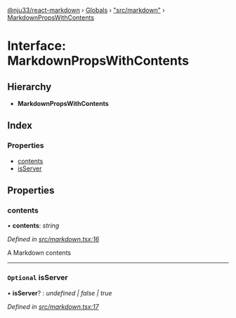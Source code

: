 [@nju33/react-markdown](../README.md) › [Globals](../globals.md) › ["src/markdown"](../modules/_src_markdown_.md) › [MarkdownPropsWithContents](_src_markdown_.markdownpropswithcontents.md)

# Interface: MarkdownPropsWithContents

## Hierarchy

* **MarkdownPropsWithContents**

## Index

### Properties

* [contents](_src_markdown_.markdownpropswithcontents.md#contents)
* [isServer](_src_markdown_.markdownpropswithcontents.md#optional-isserver)

## Properties

###  contents

• **contents**: *string*

*Defined in [src/markdown.tsx:16](https://github.com/nju33/react-markdown/blob/3861cd2/src/markdown.tsx#L16)*

A Markdown contents

___

### `Optional` isServer

• **isServer**? : *undefined | false | true*

*Defined in [src/markdown.tsx:17](https://github.com/nju33/react-markdown/blob/3861cd2/src/markdown.tsx#L17)*
